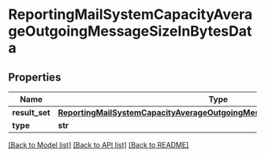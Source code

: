 # ReportingMailSystemCapacityAverageOutgoingMessageSizeInBytesData

## Properties
Name | Type | Description | Notes
------------ | ------------- | ------------- | -------------
**result_set** | [**ReportingMailSystemCapacityAverageOutgoingMessageSizeInBytesDataResultSet**](ReportingMailSystemCapacityAverageOutgoingMessageSizeInBytesDataResultSet.md) |  | [optional] 
**type** | **str** |  | [optional] 

[[Back to Model list]](../README.md#documentation-for-models) [[Back to API list]](../README.md#documentation-for-api-endpoints) [[Back to README]](../README.md)

